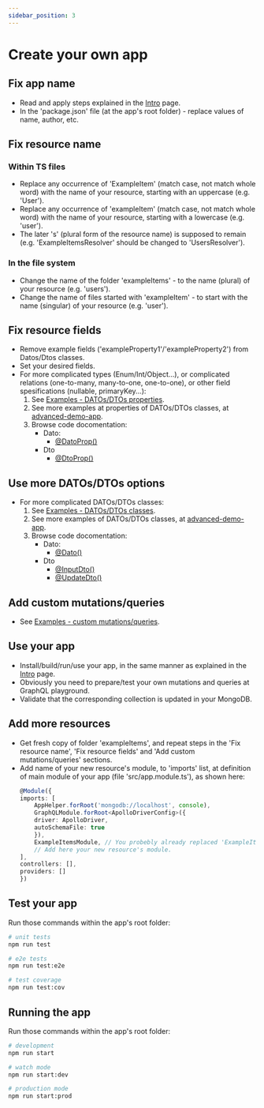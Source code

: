 ```yaml
---
sidebar_position: 3
---
```


# Create your own app

## Fix app name
* Read and apply steps explained in the [Intro](https://nestjs-query-simple-website.vercel.app/docs/intro) page.
* In the 'package.json' file (at the app's root folder) - replace values of name, author, etc.

## Fix resource name
### Within TS files
* Replace any occurrence of 'ExampleItem' (match case, not match whole word) with the name of your resource, starting with an uppercase (e.g. 'User').
* Replace any occurrence of 'exampleItem' (match case, not match whole word) with the name of your resource, starting with a lowercase (e.g. 'user').
* The later 's' (plural form of the resource name) is supposed to remain (e.g. 'ExampleItemsResolver' should be changed to 'UsersResolver').
### In the file system
* Change the name of the folder 'exampleItems' - to the name (plural) of your resource (e.g. 'users').
* Change the name of files started with 'exampleItem' - to start with the name (singular) of your resource (e.g. 'user').

## Fix resource fields
* Remove example fields ('exampleProperty1'/'exampleProperty2') from Datos/Dtos classes.
* Set your desired fields.
* For more complicated types (Enum/Int/Object...), or complicated relations (one-to-many, many-to-one, one-to-one), or other field spesifications (nullable, primaryKey...):
    1. See [Examples - DATOs/DTOs properties](https://nestjs-query-simple-website.vercel.app/docs/advanced#examples---datosdtos-properties).
    2. See more examples at properties of DATOs/DTOs classes, at [advanced-demo-app](https://github.com/choresh/nestjs-query-simple/tree/main/examples/advanced-demo-app).
    3. Browse code docomentation:
        * Dato:
            * [@DatoProp()](https://nestjs-query-simple-website.vercel.app/docs/codeDocs/modules#datoprop)
        * Dto
            * [@DtoProp()](https://nestjs-query-simple-website.vercel.app/docs/codeDocs/modules#dtoprop)

## Use more DATOs/DTOs options
* For more complicated DATOs/DTOs classes:
    1. See [Examples - DATOs/DTOs classes](https://nestjs-query-simple-website.vercel.app/docs/advanced#examples---datosdtos-classes).
    3. See more examples of DATOs/DTOs classes, at [advanced-demo-app](https://github.com/choresh/nestjs-query-simple/tree/main/examples/advanced-demo-app).
    4. Browse code docomentation:
        * Dato:
            * [@Dato()](https://nestjs-query-simple-website.vercel.app/docs/codeDocs/modules#dato)
        * Dto
            * [@InputDto()](https://nestjs-query-simple-website.vercel.app/docs/codeDocs/modules#inputdto)
            * [@UpdateDto()](https://nestjs-query-simple-website.vercel.app/docs/codeDocs/modules#updatedto)

## Add custom mutations/queries
* See [Examples - custom mutations/queries](https://nestjs-query-simple-website.vercel.app/docs/advanced#examples---custom-mutationsqueries).

## Use your app
* Install/build/run/use your app, in the same manner as explained in the [Intro](https://nestjs-query-simple-website.vercel.app/docs/intro) page.
* Obviously you need to prepare/test your own mutations and queries at GraphQL playground.
* Validate that the corresponding collection is updated in your MongoDB.

## Add more resources
* Get fresh copy of folder 'exampleItems', and repeat steps in the 'Fix resource name', 'Fix resource fields' and 'Add custom mutations/queries' sections.
* Add name of your new resource's module, to 'imports' list, at definition of main module of your app (file 'src/app.module.ts'), as shown here:
    ``` ts
    @Module({
    imports: [
        AppHelper.forRoot('mongodb://localhost', console),
        GraphQLModule.forRoot<ApolloDriverConfig>({
        driver: ApolloDriver,
        autoSchemaFile: true
        }),
        ExampleItemsModule, // You probebly already replaced 'ExampleItem' with another name.
        // Add here your new resource's module.
    ],
    controllers: [],
    providers: []
    })
    ```

## Test your app
Run those commands within the app's root folder:
```bash
# unit tests
npm run test

# e2e tests
npm run test:e2e

# test coverage
npm run test:cov
```

## Running the app
Run those commands within the app's root folder:
``` bash
# development
npm run start

# watch mode
npm run start:dev

# production mode
npm run start:prod
```